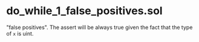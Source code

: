 # do_while_1_false_positives.sol
"false positives". The assert will be always true given the fact that the type
of `x` is uint.
